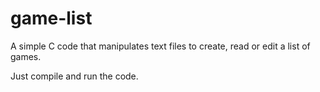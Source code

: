 # game-list
A simple C code that manipulates text files to create, read or edit a list of games.

Just compile and run the code.
